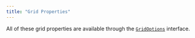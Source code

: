 ```yaml
---
title: "Grid Properties"
---
```


All of these grid properties are available through the [`GridOptions`](/grid-interface/#grid-options) interface.

<api-documentation source='properties.json' ></api-documentation>

